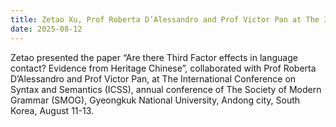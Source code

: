 ```yaml
---
title: Zetao Xu, Prof Roberta D’Alessandro and Prof Victor Pan at The International Conference on Syntax and Semantics (ICSS) 2025
date: 2025-08-12
---
```


Zetao presented the paper “Are there Third Factor effects in language contact? Evidence from Heritage Chinese”, collaborated with Prof Roberta D’Alessandro and Prof Victor Pan, at The International Conference on Syntax and Semantics (ICSS), annual conference of The Society of Modern Grammar (SMOG), Gyeongkuk National University, Andong city, South Korea, August 11-13.
<!--more-->
